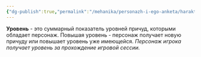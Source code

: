 ```yaml
---
{"dg-publish":true,"permalink":"/mehanika/personazh-i-ego-anketa/harakteristiki/podrobnee/uroven/"}
---
```


**Уровень** - это суммарный показатель уровней причуд, которыми обладает персонаж. Повышая уровень - персонаж получает новую причуду или повышает уровень уже имеющейся. 
*Персонаж игрока получает уровень за прохождение игровой сессии.* 